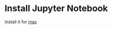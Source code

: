 # Install Jupyter Notebook

Install it for [mac](https://www.chrisjmendez.com/2018/11/06/installing-jupyter-on-os-x-using-homebrew/) 